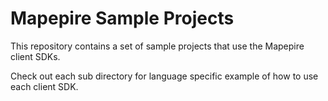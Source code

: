 # Mapepire Sample Projects

This repository contains a set of sample projects that use the Mapepire client SDKs.

Check out each sub directory for language specific example of how to use each client SDK.